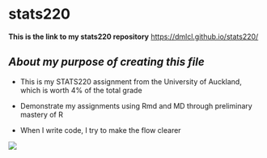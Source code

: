 # stats220
**This is the link to my stats220 repository** https://dmlcl.github.io/stats220/

## *About my purpose of creating this file*

* This is my STATS220 assignment from the University of Auckland, which is worth 4% of the total grade

* Demonstrate my assignments using Rmd and MD through preliminary mastery of R

* When I write code, I try to make the flow clearer

![](https://c.tenor.com/1Tq6upksLggAAAAd/graph.gif)
